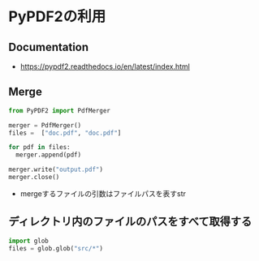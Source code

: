 # PyPDF2の利用

## Documentation
- https://pypdf2.readthedocs.io/en/latest/index.html

## Merge
```Python
from PyPDF2 import PdfMerger

merger = PdfMerger()
files =  ["doc.pdf", "doc.pdf"]

for pdf in files:
  merger.append(pdf)

merger.write("output.pdf")
merger.close()
```

- mergeするファイルの引数はファイルパスを表すstr

## ディレクトリ内のファイルのパスをすべて取得する
```Python
import glob
files = glob.glob("src/*")
```